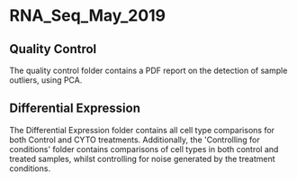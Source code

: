 # RNA_Seq_May_2019

## Quality Control
The quality control folder contains a PDF report on the detection of sample outliers, using PCA. 


## Differential Expression
The Differential Expression folder contains all cell type comparisons for both Control and CYTO treatments. Additionally, the 'Controlling for conditions' folder contains comparisons of cell types in both control and treated samples, whilst controlling for noise generated by the treatment conditions. 
